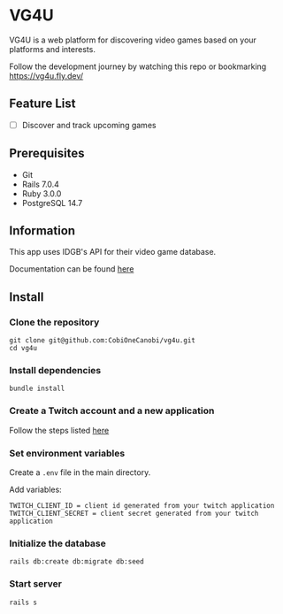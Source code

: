 # VG4U

VG4U is a web platform for discovering video games based on your platforms and interests.

Follow the development journey by watching this repo or bookmarking <https://vg4u.fly.dev/>

## Feature List
- [ ] Discover and track upcoming games

## Prerequisites
- Git
- Rails 7.0.4
- Ruby 3.0.0
- PostgreSQL 14.7

## Information

This app uses IDGB's API for their video game database.

Documentation can be found [here](https://api-docs.igdb.com)

## Install

### Clone the repository

```
git clone git@github.com:CobiOneCanobi/vg4u.git
cd vg4u
```

### Install dependencies

```
bundle install
```

### Create a Twitch account and a new application

Follow the steps listed [here](https://api-docs.igdb.com/?ruby#getting-started)

### Set environment variables

Create a `.env` file in the main directory.

Add variables:

```
TWITCH_CLIENT_ID = client id generated from your twitch application
TWITCH_CLIENT_SECRET = client secret generated from your twitch application
```

### Initialize the database

```
rails db:create db:migrate db:seed
```

### Start server

```
rails s
```
